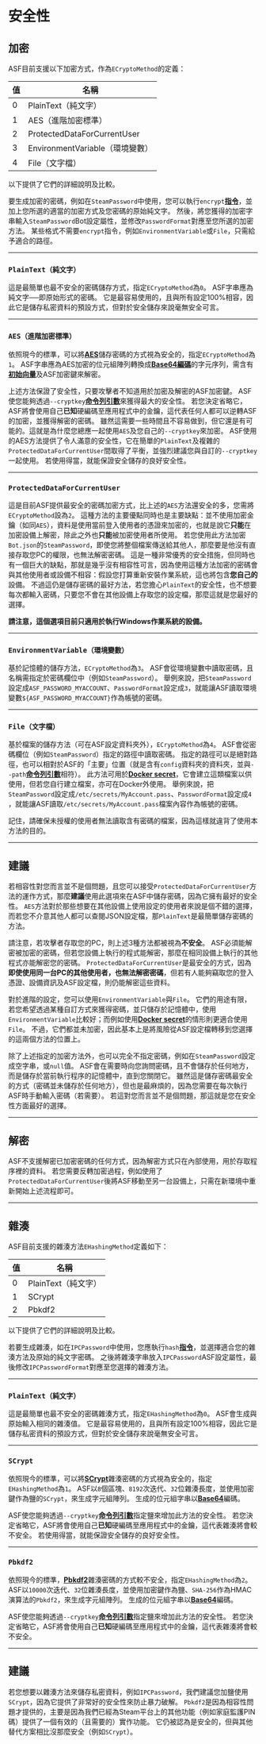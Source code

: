 # 安全性

## 加密

ASF目前支援以下加密方式，作為&#8203;`ECryptoMethod`&#8203;的定義：

| 值 | 名稱                          |
| - | --------------------------- |
| 0 | PlainText（純文字）              |
| 1 | AES（進階加密標準）                 |
| 2 | ProtectedDataForCurrentUser |
| 3 | EnvironmentVariable（環境變數）   |
| 4 | File（文字檔）                   |

以下提供了它們的詳細說明及比較。

要生成加密的密碼，例如在&#8203;`SteamPassword`&#8203;中使用，您可以執行&#8203;`encrypt`&#8203;**[指令](https://github.com/JustArchiNET/ArchiSteamFarm/wiki/Commands-zh-TW)**&#8203;，並加上您所選的適當的加密方式及您密碼的原始純文字。 然後，將您獲得的加密字串輸入&#8203;`SteamPassword`&#8203;Bot設定屬性，並修改&#8203;`PasswordFormat`&#8203;對應至您所選的加密方法。 某些格式不需要&#8203;`encrypt`指令，例如&#8203;`EnvironmentVariable`&#8203;或&#8203;`File`&#8203;，只需給予適合的路徑。

---

### `PlainText（純文字）`

這是最簡單也最不安全的密碼儲存方式，指定&#8203;`ECryptoMethod`&#8203;為&#8203;`0`&#8203;。 ASF字串應為純文字──即原始形式的密碼。 它是最容易使用的，且與所有設定100%相容，因此它是儲存私密資料的預設方式，但對於安全儲存來說毫無安全可言。

---

### `AES（進階加密標準）`

依照現今的標準，可以將&#8203;**[AES](https://en.wikipedia.org/wiki/Advanced_Encryption_Standard)**&#8203;儲存密碼的方式視為安全的，指定&#8203;`ECryptoMethod`&#8203;為&#8203;`1`&#8203;。 ASF字串應為AES加密的位元組陣列轉換成&#8203;**[Base64編碼](https://zh.wikipedia.org/zh-tw/Base64)**&#8203;的字元序列，需含有&#8203;**[初始向量](https://en.wikipedia.org/wiki/Initialization_vector)**&#8203;及ASF加密鍵來解密。

上述方法保證了安全性，只要攻擊者不知道用於加密及解密的ASF加密鍵。 ASF使您能夠透過&#8203;`--cryptkey`&#8203;**[命令列引數](https://github.com/JustArchiNET/ArchiSteamFarm/wiki/Command-Line-Arguments-zh-TW)**&#8203;來獲得最大的安全性。 若您決定省略它，ASF將會使用自己&#8203;**已知**&#8203;硬編碼至應用程式中的金鑰，這代表任何人都可以逆轉ASF的加密，並獲得解密的密碼。 雖然這需要一些時間且不容易做到，但它還是有可能的。這就是為什麼您總應一起使用&#8203;`AES`&#8203;及您自己的&#8203;`--cryptkey`&#8203;來加密。 ASF使用的AES方法提供了令人滿意的安全性，它在簡單的&#8203;`PlainText`&#8203;及複雜的&#8203;`ProtectedDataForCurrentUser`&#8203;間取得了平衡，並強烈建議您與自訂的&#8203;`--cryptkey`&#8203;一起使用。 若使用得當，就能保證安全儲存的良好安全性。

---

### `ProtectedDataForCurrentUser`

這是目前ASF提供最安全的密碼加密方式，比上述的&#8203;`AES`&#8203;方法還安全的多，您需將&#8203;`ECryptoMethod`&#8203;設為&#8203;`2`&#8203;。 這種方法的主要優點同時也是主要缺點：並不使用加密金鑰（如同&#8203;`AES`&#8203;），資料是使用當前登入使用者的憑證來加密的，也就是說它&#8203;**只能**&#8203;在加密設備上解密，除此之外也&#8203;**只能**&#8203;被加密使用者所使用。 若您使用此方法加密&#8203;`Bot.json`&#8203;的&#8203;`SteamPassword`&#8203;，即使您將整個檔案傳送給其他人，那麼要是他沒有直接存取您PC的權限，也無法解密密碼。 這是一種非常優秀的安全措施，但同時也有一個巨大的缺點，那就是幾乎沒有相容性可言，因為使用這種方法加密的密碼會與其他使用者或設備不相容：假設您打算重新安裝作業系統，這也將包含&#8203;**您自己的**&#8203;設備。 不過這仍是儲存密碼的最好方法，若您擔心&#8203;`PlainText`&#8203;的安全性，也不想要每次都輸入密碼，只要您不會在其他設備上存取您的設定檔，那麼這就是您最好的選擇。

**請注意，這個選項目前只適用於執行Windows作業系統的設備。**

---

### `EnvironmentVariable（環境變數）`

基於記憶體的儲存方法，&#8203;`ECryptoMethod`&#8203;為&#8203;`3`&#8203;。 ASF會從環境變數中讀取密碼，且名稱需指定於密碼欄位中（例如&#8203;`SteamPassword`&#8203;）。 舉例來說，把&#8203;`SteamPassword`&#8203;設定成&#8203;`ASF_PASSWORD_MYACCOUNT`&#8203;、&#8203;`PasswordFormat`&#8203;設定成&#8203;`3`&#8203;，就能讓ASF讀取環境變數&#8203;`${ASF_PASSWORD_MYACCOUNT}`&#8203;作為帳號的密碼。

---

### `File（文字檔）`

基於檔案的儲存方法（可在ASF設定資料夾外），&#8203;`ECryptoMethod`&#8203;為&#8203;`4`&#8203;。 ASF會從密碼欄位（例如&#8203;`SteamPassword`&#8203;）指定的路徑中讀取密碼。 指定的路徑可以是絕對路徑，也可以相對於ASF的「主要」位置（就是含有&#8203;`config`資料夾的資料夾，並與&#8203;`--path`&#8203;**[命令列引數](https://github.com/JustArchiNET/ArchiSteamFarm/wiki/Command-line-arguments-zh-TW#引數)**&#8203;相符）。 此方法可用於&#8203;**[Docker secret](https://docs.docker.com/engine/swarm/secrets)**&#8203;，它會建立這類檔案以供使用，但若您自行建立檔案，亦可在Docker外使用。 舉例來說，把&#8203;`SteamPassword`&#8203;設定成&#8203;`/etc/secrets/MyAccount.pass`&#8203;、&#8203;`PasswordFormat`&#8203;設定成&#8203;`4`&#8203;，就能讓ASF讀取&#8203;`/etc/secrets/MyAccount.pass`&#8203;檔案內容作為帳號的密碼。

記住，請確保未授權的使用者無法讀取含有密碼的檔案，因為這樣就違背了使用本方法的目的。

---

## 建議

若相容性對您而言並不是個問題，且您可以接受&#8203;`ProtectedDataForCurrentUser`&#8203;方法的運作方式，那麼&#8203;**建議**&#8203;使用此選項來在ASF中儲存密碼，因為它擁有最好的安全性。 `AES`&#8203;方法對於那些想要在其他設備上使用設定的使用者來說是個不錯的選擇，而若您不介意其他人都可以查閱JSON設定檔，那&#8203;`PlainText`是最簡單儲存密碼的方法。

請注意，若攻擊者存取您的PC，則上述3種方法都被視為&#8203;**不安全**&#8203;。 ASF必須能解密被加密的密碼，但若您設備上執行的程式能解密，那麼在相同設備上執行的其他程式亦能解密您的密碼。 `ProtectedDataForCurrentUser`&#8203;是最安全的方式，因為&#8203;**即使使用同一台PC的其他使用者，也無法解密密碼**&#8203;，但若有人能夠竊取您的登入憑證、設備資訊及ASF設定檔，則仍能解密這些資料。

對於進階的設定，您可以使用&#8203;`EnvironmentVariable`&#8203;與&#8203;`File`。 它們的用途有限，若您希望透過某種自訂方式來獲得密碼，並只儲存於記憶體中，使用&#8203;`EnvironmentVariable`&#8203;比較好；而例如使用&#8203;**[Docker secret](https://docs.docker.com/engine/swarm/secrets)**&#8203;的情形則更適合使用&#8203;`File`&#8203;。 不過，它們都並未加密，因此基本上是將風險從ASF設定檔轉移到您選擇的這兩個方法的位置上。

除了上述指定的加密方法外，也可以完全不指定密碼，例如在&#8203;`SteamPassword`&#8203;設定成空字串，或&#8203;`null`&#8203;值。 ASF會在需要時向您詢問密碼，且不會儲存於任何地方，而是儲存於當前執行程序的記憶體中，直到您關閉它。 雖然這是儲存密碼最安全的方式（密碼並未儲存於任何地方），但也是最麻煩的，因為您需要在每次執行ASF時手動輸入密碼（若需要）。 若這對您而言並不是個問題，那這就是您在安全性方面最好的選擇。

---

## 解密

ASF不支援解密已加密密碼的任何方式，因為解密方式只在內部使用，用於存取程序裡的資料。 若您需要反轉加密過程，例如使用了&#8203;`ProtectedDataForCurrentUser`&#8203;後將ASF移動至另一台設備上，只需在新環境中重新開始上述流程即可。

---

## 雜湊

ASF目前支援的雜湊方法&#8203;`EHashingMethod`&#8203;定義如下：

| 值 | 名稱             |
| - | -------------- |
| 0 | PlainText（純文字） |
| 1 | SCrypt         |
| 2 | Pbkdf2         |

以下提供了它們的詳細說明及比較。

若要生成雜湊，如在&#8203;`IPCPassword`&#8203;中使用，您應執行&#8203;`hash`&#8203;**[指令](https://github.com/JustArchiNET/ArchiSteamFarm/wiki/Commands-zh-TW)**&#8203;，並選擇適合您的雜湊方法及原始的純文字密碼。 之後將雜湊字串放入&#8203;`IPCPassword`&#8203;ASF設定屬性，最後修改&#8203;`IPCPasswordFormat`&#8203;對應至您選擇的雜湊方法。

---

### `PlainText（純文字）`

這是最簡單也最不安全的密碼雜湊方式，指定&#8203;`EHashingMethod`&#8203;為&#8203;`0`&#8203;。 ASF會生成與原始輸入相同的雜湊值。 它是最容易使用的，且與所有設定100%相容，因此它是儲存私密資料的預設方式，但對於安全儲存來說毫無安全可言。

---

### `SCrypt`

依照現今的標準，可以將&#8203;**[SCrypt](https://zh.wikipedia.org/zh-tw/Scrypt)**&#8203;雜湊密碼的方式視為安全的，指定&#8203;`EHashingMethod`&#8203;為&#8203;`1`&#8203;。 ASF以&#8203;`8`&#8203;個區塊、&#8203;`8192`&#8203;次迭代、&#8203;`32`&#8203;位雜湊長度，並使用加密鍵作為鹽的&#8203;`SCrypt`&#8203;，來生成字元組陣列。 生成的位元組字串以&#8203;**[Base64](https://zh.wikipedia.org/zh-tw/Base64)**&#8203;編碼。

ASF使您能夠透過&#8203;`--cryptkey`&#8203;**[命令列引數](https://github.com/JustArchiNET/ArchiSteamFarm/wiki/Command-Line-Arguments-zh-TW)**&#8203;指定鹽來增加此方法的安全性。 若您決定省略它，ASF將會使用自己&#8203;**已知**&#8203;硬編碼至應用程式中的金鑰，這代表雜湊將會較不安全。 若使用得當，就能保證安全儲存的良好安全性。

---

### `Pbkdf2`

依照現今的標準，&#8203;**[Pbkdf2](https://en.wikipedia.org/wiki/PBKDF2)**&#8203;雜湊密碼的方式較不安全，指定&#8203;`EHashingMethod`&#8203;為&#8203;`2`&#8203;。 ASF以&#8203;`10000`&#8203;次迭代、&#8203;`32`&#8203;位雜湊長度，並使用加密鍵作為鹽、&#8203;`SHA-256`&#8203;作為HMAC演算法的&#8203;`Pbkdf2`&#8203;，來生成字元組陣列。 生成的位元組字串以&#8203;**[Base64](https://zh.wikipedia.org/zh-tw/Base64)**&#8203;編碼。

ASF使您能夠透過&#8203;`--cryptkey`&#8203;**[命令列引數](https://github.com/JustArchiNET/ArchiSteamFarm/wiki/Command-Line-Arguments-zh-TW)**&#8203;指定鹽來增加此方法的安全性。 若您決定省略它，ASF將會使用自己&#8203;**已知**&#8203;硬編碼至應用程式中的金鑰，這代表雜湊將會較不安全。

---

## 建議

若您想要以雜湊方法來儲存私密資料，例如&#8203;`IPCPassword`&#8203;，我們建議您加鹽使用&#8203;`SCrypt`&#8203;，因為它提供了非常好的安全性來防止暴力破解。 `Pbkdf2`&#8203;是因為相容性問題才提供的，主要是因為我們已經為Steam平台上的其他功能（例如家庭監護PIN碼）提供了一個有效的（且需要的）實作功能。 它仍被認為是安全的，但與其他替代方案相比沒那麼安全（例如&#8203;`SCrypt`&#8203;）。